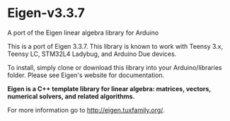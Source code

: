 # Eigen-v3.3.7
A port of the Eigen linear algebra library for Arduino

This is a port of Eigen 3.3.7. This library is known to work with Teensy 3.x, Teensy LC, STM32L4 Ladybug, and Arduino Due devices.

To install, simply clone or download this library into your Arduino/libraries folder. Please see Eigen's website for documentation.

**Eigen is a C++ template library for linear algebra: matrices, vectors, numerical solvers, and related algorithms.**

For more information go to http://eigen.tuxfamily.org/.
